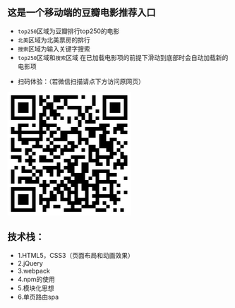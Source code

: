 ## 这是一个移动端的豆瓣电影推荐入口
- `top250`区域为豆瓣排行top250的电影
- `北美`区域为北美票房的排行
- `搜索`区域为输入关键字搜索
- `top250`区域和`搜索`区域 在已加载电影项的前提下滑动到底部时会自动加载新的电影项

* 扫码体验：（若微信扫描请点下方访问原网页）


![6](https://github.com/zzzkun/Douban-Movies/blob/master/1536546456.png)

技术栈：
-------
* 1.HTML5，CSS3（页面布局和动画效果）
* 2.jQuery
* 3.webpack
* 4.npm的使用
* 5.模块化思想
* 6.单页路由spa
